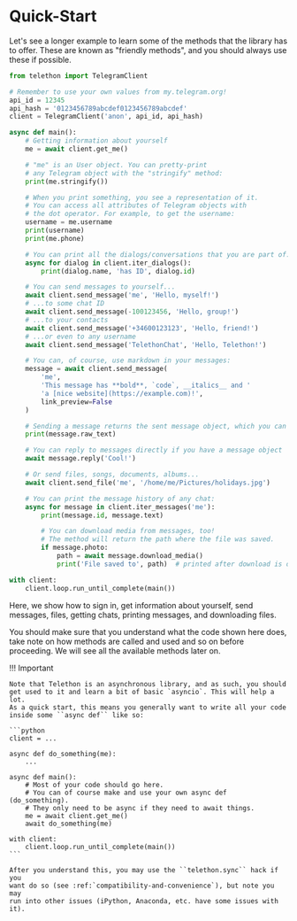 # Quick-Start

Let's see a longer example to learn some of the methods that the library
has to offer. These are known as "friendly methods", and you should always
use these if possible.

```python
from telethon import TelegramClient

# Remember to use your own values from my.telegram.org!
api_id = 12345
api_hash = '0123456789abcdef0123456789abcdef'
client = TelegramClient('anon', api_id, api_hash)

async def main():
    # Getting information about yourself
    me = await client.get_me()

    # "me" is an User object. You can pretty-print
    # any Telegram object with the "stringify" method:
    print(me.stringify())

    # When you print something, you see a representation of it.
    # You can access all attributes of Telegram objects with
    # the dot operator. For example, to get the username:
    username = me.username
    print(username)
    print(me.phone)

    # You can print all the dialogs/conversations that you are part of:
    async for dialog in client.iter_dialogs():
        print(dialog.name, 'has ID', dialog.id)

    # You can send messages to yourself...
    await client.send_message('me', 'Hello, myself!')
    # ...to some chat ID
    await client.send_message(-100123456, 'Hello, group!')
    # ...to your contacts
    await client.send_message('+34600123123', 'Hello, friend!')
    # ...or even to any username
    await client.send_message('TelethonChat', 'Hello, Telethon!')

    # You can, of course, use markdown in your messages:
    message = await client.send_message(
        'me',
        'This message has **bold**, `code`, __italics__ and '
        'a [nice website](https://example.com)!',
        link_preview=False
    )

    # Sending a message returns the sent message object, which you can use
    print(message.raw_text)

    # You can reply to messages directly if you have a message object
    await message.reply('Cool!')

    # Or send files, songs, documents, albums...
    await client.send_file('me', '/home/me/Pictures/holidays.jpg')

    # You can print the message history of any chat:
    async for message in client.iter_messages('me'):
        print(message.id, message.text)

        # You can download media from messages, too!
        # The method will return the path where the file was saved.
        if message.photo:
            path = await message.download_media()
            print('File saved to', path)  # printed after download is done

with client:
    client.loop.run_until_complete(main())
```

Here, we show how to sign in, get information about yourself, send
messages, files, getting chats, printing messages, and downloading
files.

You should make sure that you understand what the code shown here
does, take note on how methods are called and used and so on before
proceeding. We will see all the available methods later on.

!!! Important

    Note that Telethon is an asynchronous library, and as such, you should
    get used to it and learn a bit of basic `asyncio`. This will help a lot.
    As a quick start, this means you generally want to write all your code
    inside some ``async def`` like so:

    ```python
    client = ...

    async def do_something(me):
        ...

    async def main():
        # Most of your code should go here.
        # You can of course make and use your own async def (do_something).
        # They only need to be async if they need to await things.
        me = await client.get_me()
        await do_something(me)

    with client:
        client.loop.run_until_complete(main())
    ```

    After you understand this, you may use the ``telethon.sync`` hack if you
    want do so (see :ref:`compatibility-and-convenience`), but note you may
    run into other issues (iPython, Anaconda, etc. have some issues with it).
